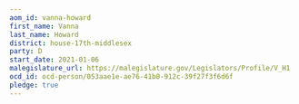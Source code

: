 ```yaml
---
aom_id: vanna-howard
first_name: Vanna
last_name: Howard
district: house-17th-middlesex
party: D
start_date: 2021-01-06
malegislature_url: https://malegislature.gov/Legislators/Profile/V_H1
ocd_id: ocd-person/053aae1e-ae76-41b0-912c-39f27f3f6d6f
pledge: true
---
```

